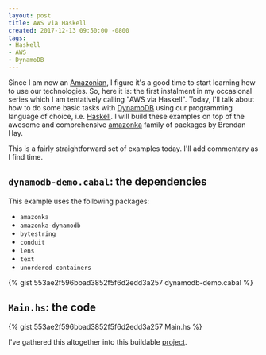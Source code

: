 ```yaml
---
layout: post
title: AWS via Haskell
created: 2017-12-13 09:50:00 -0800
tags:
- Haskell
- AWS
- DynamoDB
---
```

Since I am now an [Amazonian][amazon], I figure it's a good time to start learning how to use our technologies. So, here it is: the first instalment in my occasional series which I am tentatively calling "AWS via Haskell". Today, I'll talk about how to do some basic tasks with [DynamoDB][dynamodb] using our programming language of choice, i.e. [Haskell][haskell]. I will build these examples on top of the awesome and comprehensive [amazonka][amazonka] family of packages by Brendan Hay.

This is a fairly straightforward set of examples today. I'll add commentary as I find time.

## `dynamodb-demo.cabal`: the dependencies

This example uses the following packages:

* `amazonka`
* `amazonka-dynamodb`
* `bytestring`
* `conduit`
* `lens`
* `text`
* `unordered-containers`

{% gist 553ae2f596bbad3852f5f6d2edd3a257 dynamodb-demo.cabal %}

## `Main.hs`: the code

{% gist 553ae2f596bbad3852f5f6d2edd3a257 Main.hs %}

I've gathered this altogether into this buildable [project][dynamodb-demo].

[amazon]: http://www.amazon.com/
[amazonka]: https://github.com/brendanhay/amazonka/
[dynamodb]: https://aws.amazon.com/dynamodb/
[dynamodb-demo]: https://github.com/rcook/aws-via-haskell/tree/master/dynamodb-demo
[haskell]: https://www.haskell.org/
